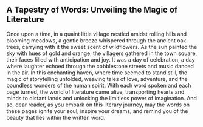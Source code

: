 ## A Tapestry of Words: Unveiling the Magic of Literature

Once upon a time, in a quaint little village nestled amidst rolling hills and blooming meadows, a gentle breeze whispered through the ancient oak trees, carrying with it the sweet scent of wildflowers. As the sun painted the sky with hues of gold and orange, the villagers gathered in the town square, their faces filled with anticipation and joy. It was a day of celebration, a day where laughter echoed through the cobblestone streets and music danced in the air. In this enchanting haven, where time seemed to stand still, the magic of storytelling unfolded, weaving tales of love, adventure, and the boundless wonders of the human spirit. With each word spoken and each page turned, the world of literature came alive, transporting hearts and minds to distant lands and unlocking the limitless power of imagination. And so, dear reader, as you embark on this literary journey, may the words on these pages ignite your soul, inspire your dreams, and remind you of the beauty that lies within the written word.
